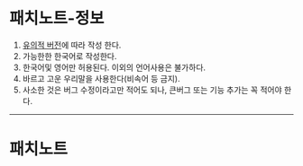 패치노트-정보
============
1. [유의적 버전](https://semver.org/lang/ko/)에 따라 작성 한다.
2. 가능한한 한국어로 작성한다.
3. 한국어및 영어만 허용된다. 이외의 언어사용은 불가하다.
4. 바르고 고운 우리말을 사용한다(비속어 등 금지).
5. 사소한 것은 버그 수정이라고만 적어도 되나, 큰버그 또는 기능 추가는 꼭 적어야 한다.
- - -
패치노트
=======
